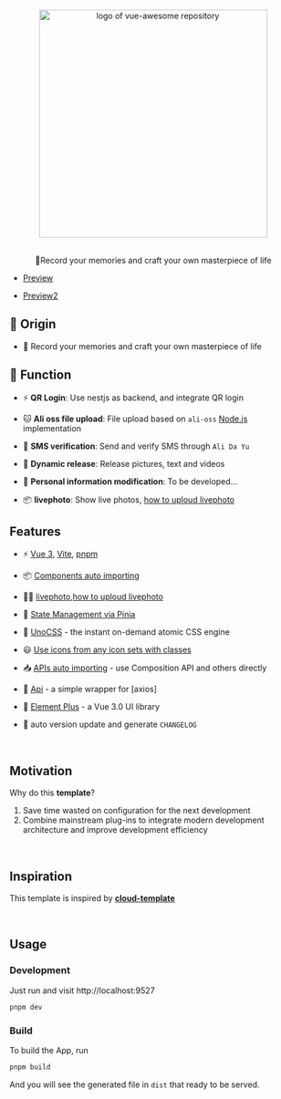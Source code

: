 <p align="center">
  <br>
  <img width="400" src="./src/assets/image/logo/logo.svg" alt="logo of vue-awesome repository">
  <br>
  <br>
</p>

<!-- <h1 align="center">LifePalette</h1> -->
<p align="center">🐻Record your memories and craft your own masterpiece of life</p>

<!-- **English** | [中文](./README.zh-CN.md) -->

- [Preview](https://lpalette.cn)

- [Preview2](https://lifepalette-web.netlify.app)

## 🚀 Origin

- 🎈 Record your memories and craft your own masterpiece of life

## 🦄 Function

- ⚡ **QR Login**: Use nestjs as backend, and integrate QR login
- 🐱 **Ali oss file upload**: File upload based on `ali-oss` [Node.js](https://help.aliyun.com/document_detail/32067.html?spm=a2c4g.32070.0.0.607a55afYXWVU3) implementation
- 🎈 **SMS verification**: Send and verify SMS through `Ali Da Yu`
- 🥏 **Dynamic release**: Release pictures, text and videos

- 🚩 **Personal information modification**: To be developed...

- 📦 **livephoto**: Show live photos, [how to uploud livephoto](./public/docs/livePhoto/README.md)

## Features

- ⚡️ [Vue 3](https://github.com/vuejs/core), [Vite](https://github.com/vitejs/vite), [pnpm](https://pnpm.io/)

- 📦 [Components auto importing](./src/components)

- 🐻‍❄️ [livephoto](https://developer.apple.com/live-photos),[how to uploud livephoto](./public/docs/livePhoto/README.md)

- 🍍 [State Management via Pinia](https://pinia.vuejs.org/)

- 🎨 [UnoCSS](https://github.com/antfu/unocss) - the instant on-demand atomic CSS engine

- 😃 [Use icons from any icon sets with classes](https://github.com/antfu/unocss/tree/main/packages/preset-icons)

- 📥 [APIs auto importing](https://github.com/antfu/unplugin-auto-import) - use Composition API and others directly

- 🦾 [Api](./src/api) - a simple wrapper for [axios]

<!-- - 🎨 [Element Plus](https://element-plus.org/) - a Vue 3.0 UI library -->

- 🎨 [Element Plus](https://element-plus.org/) - a Vue 3.0 UI library
<!-- - 🚀  自动版本更新并生成 `CHANGELOG` -->
- 🚀 auto version update and generate `CHANGELOG`
<!-- - 🌈  自动版本更新并生成 `CHANGELOG` -->

<br>

## Motivation

Why do this **template**?

1. Save time wasted on configuration for the next development
2. Combine mainstream plug-ins to integrate modern development architecture and improve development efficiency

<br />

<!-- ## 启发 🐃

该模板受 **[vitesse](https://github.com/antfu/vitesse)** 启发，如果你有 `SSG`
的场景，推荐你使用 **[vitesse](https://github.com/antfu/vitesse)**。 -->

## Inspiration

This template is inspired by **[cloud-template](https://github.com/IceyWu/cloud-template)**

<br />

## Usage

### Development

Just run and visit http://localhost:9527

```bash
pnpm dev
```

### Build

To build the App, run

```bash
pnpm build
```

And you will see the generated file in `dist` that ready to be served.
